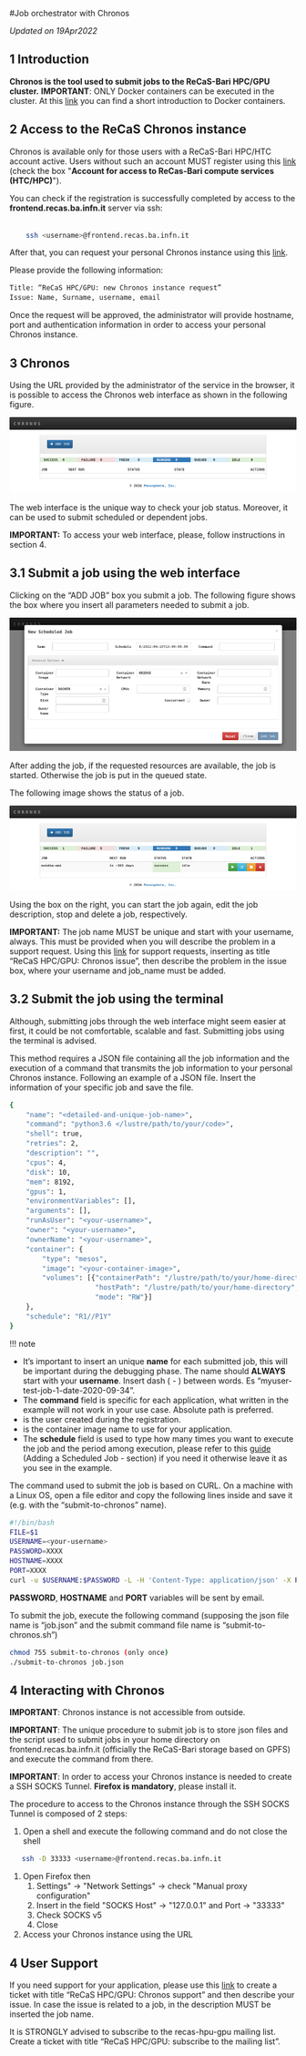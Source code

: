 
#Job orchestrator with Chronos

*Updated on 19Apr2022*	

## 1 Introduction
**Chronos is the tool used to submit jobs to the ReCaS-Bari HPC/GPU cluster.**
**IMPORTANT**: ONLY Docker containers can be executed in the cluster.
At this [link](https://www.recas-bari.it/images/manuali/Docker_and_Dockerfile_EN.pdf) you can find a short introduction to Docker containers.

## 2 Access to the ReCaS Chronos instance
Chronos is available only for those users with a ReCaS-Bari HPC/HTC account active. Users without such an account MUST register using this [link](https://www.recas-bari.it/index.php/en/recas-bari-servizi-en/richiesta-credenziali-2) (check the box "**Account for access to ReCas-Bari compute services (HTC/HPC)**").

You can check if the registration is successfully completed by access to the **frontend.recas.ba.infn.it** server via ssh:

```bash

	ssh <username>@frontend.recas.ba.infn.it
```

After that, you can request your personal Chronos instance using this [link](https://www.recas-bari.it/index.php/en/recas-bari-servizi-en/support-request).

Please provide the following information:


```bash
Title: “ReCaS HPC/GPU: new Chronos instance request”
Issue: Name, Surname, username, email
```

Once the request will be approved, the administrator will provide hostname, port and authentication information in order to access your personal Chronos instance.

## 3 Chronos
Using the URL provided by the administrator of the service in the browser, it is possible to access the Chronos web interface as shown in the following figure.

![inital_screen](images/inital_screen.png)

The web interface is the unique way to check your job status. Moreover, it can be used to submit scheduled or dependent jobs.

**IMPORTANT:** To access your web interface, please, follow instructions in section 4.
## 3.1 Submit a job using the web interface
Clicking on the “ADD JOB” box you submit a job. The following figure shows the box where you insert all parameters needed to submit a job.

![graphical_job_submission](images/graphical_job_submission.png)

After adding the job, if the requested resources are available, the job is started. Otherwise the job is put in the queued state.

The following image shows the status of a job.

![job_state](images/job_state.png)

Using the box on the right, you can start the job again, edit the job description, stop and delete a job, respectively.

**IMPORTANT:** The job name MUST be unique and start with your username, always. This must be provided when you will describe the problem in a support request. Using this [link](https://www.recas-bari.it/index.php/en/recas-bari-servizi-en/support-request) for support requests, inserting as title “ReCaS HPC/GPU: Chronos issue”, then describe the problem in the issue box, where your username and job\_name must be added.
## 3.2 Submit the job using the terminal
Although, submitting jobs through the web interface might seem easier at first, it could be not comfortable, scalable and fast. Submitting jobs using the terminal is advised.

This method requires a JSON file containing all the job information and the execution of a command that transmits the job information to your personal Chronos instance. Following an example of a JSON file. Insert the information of your specific job and save the file.

```bash
{
	"name": "<detailed-and-unique-job-name>",
	"command": "python3.6 </lustre/path/to/your/code>",
	"shell": true,
	"retries": 2,
	"description": "",
	"cpus": 4,
	"disk": 10,
	"mem": 8192,
	"gpus": 1,
	"environmentVariables": [],
	"arguments": [],
	"runAsUser": "<your-username>",
	"owner": "<your-username>",
	"ownerName": "<your-username>",
	"container": {
		"type": "mesos",
		"image": "<your-container-image>",
		"volumes": [{"containerPath": "/lustre/path/to/your/home-directory>", 
			         "hostPath": "/lustre/path/to/your/home-directory", 
             		 "mode": "RW"}]
    },
	"schedule": "R1//P1Y"
}
```

!!! note 
- It’s important to insert an unique **name** for each submitted job, this will be important during the debugging phase. The name should **ALWAYS** start with your **username**. Insert dash ( - ) between words. Es “myuser-test-job-1-date-2020-09-34”.
- The **command** field is specific for each application, what written in the example will not work in your use case. Absolute path is preferred.
- **<your-username>** is the user created during the registration.
- **<your-container-image>** is the container image name to use for your application.
- The **schedule** field is used to type how many times you want to execute the job and the period among execution, please refer to this [guide](https://mesos.github.io/chronos/docs/api.html) (Adding a Scheduled Job - section) if you need it otherwise leave it as you see in the example.

The command used to submit the job is based on CURL. On a machine with a Linux OS, open a file editor and copy the following lines inside and save it (e.g. with the “submit-to-chronos” name).

```bash
#!/bin/bash
FILE=$1
USERNAME=<your-username>
PASSWORD=XXXX
HOSTNAME=XXXX
PORT=XXXX
curl -u $USERNAME:$PASSWORD -L -H 'Content-Type: application/json' -X POST --data-binary "@$FILE" http://$HOSTNAME:$PORT/v1/scheduler/iso8601
```

**PASSWORD**, **HOSTNAME** and **PORT** variables will be sent by email.

To submit the job, execute the following command (supposing the json file name is “job.json” and the submit command file name is “submit-to-chronos.sh”)

```bash
chmod 755 submit-to-chronos (only once)
./submit-to-chronos job.json
```

## 4 Interacting with Chronos
**IMPORTANT**: Chronos instance is not accessible from outside.

**IMPORTANT**: The unique procedure to submit job is to store json files and the script used to submit jobs in your home directory on frontend.recas.ba.infn.it (officially the ReCaS-Bari storage based on GPFS) and execute the command from there.

**IMPORTANT**: In order to access your Chronos instance is needed to create a SSH SOCKS Tunnel. **Firefox is mandatory**, please install it.

The procedure to access to the Chronos instance through the SSH SOCKS Tunnel is composed of 2 steps:

1. Open a shell and execute the following command and do not close the shell 
```bash
   ssh -D 33333 <username>@frontend.recas.ba.infn.it
```
1. Open Firefox then
   1. Settings" -> "Network Settings" -> check "Manual proxy configuration"
   1. Insert in the field "SOCKS Host" ->  "127.0.0.1" and Port -> "33333"
   1. Check SOCKS v5
   1. Close
2. Access your Chronos instance using the URL

## 4 User Support
If you need support for your application, please use this [link](https://www.recas-bari.it/index.php/en/recas-bari-servizi-en/support-request) to create a ticket with title “ReCaS HPC/GPU: Chronos support” and then describe your issue. In case the issue is related to a job, in the description MUST be inserted the job name.

It is STRONGLY advised to subscribe to the recas-hpu-gpu mailing list. Create a ticket with title “ReCaS HPC/GPU: subscribe to the mailing list”.
